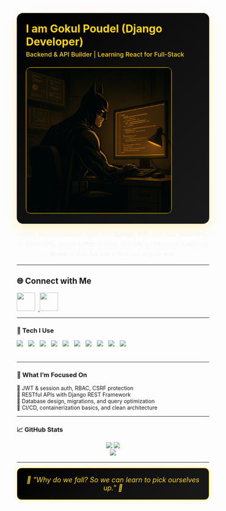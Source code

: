 <!-- ===== HERO: Left title / Right image ===== -->
<div style="
  display:flex; flex-wrap:wrap; align-items:center; gap:24px;
  padding:24px; border-radius:16px;
  background: linear-gradient(135deg,#000000 0%,#0f0f0f 45%,#1a1a1a 100%);
  box-shadow:0 10px 30px rgba(255,215,0,.25);
">

  <!-- LEFT: Title -->
  <div style="flex:1 1 320px; min-width:280px;">
    <h1 style="margin:0 0 6px 0; color:#FFD700;">
      I am Gokul Poudel (Django Developer)
    </h1>
    <h3 style="margin:0; color:#FFD700; font-weight:500;">
      Backend & API Builder | Learning React for Full-Stack
    </h3>
  </div>

  <!-- RIGHT: Image -->
  <div style="flex:0 1 380px; min-width:260px; text-align:center;">
    <img src="https://raw.githubusercontent.com/mrgokul77/mrgokul77/main/batman.png"
         alt="Batman coding"
         style="width:100%; max-width:380px; border-radius:12px; border:1px solid #FFD700;" />
  </div>
</div>

<!-- Description -->
<p align="center" style="max-width:760px;color:#f5f5f5;line-height:1.7;margin:14px auto 0;font-size:15.5px;">
  I build secure, scalable apps with <b>Django</b>, <b>DRF</b>, and SQL databases — clean APIs, robust authentication, and
  tidy architecture. Exploring <b>React</b> to ship full-stack features end-to-end.
</p>

---

## 🌐 Connect with Me

<p align="left">
  <a href="https://github.com/mrgokul77" target="_blank" title="GitHub">
    <img src="https://skillicons.dev/icons?i=github" width="48" height="48" style="margin-right:8px;" />
  </a>
  <a href="https://linkedin.com/in/gokulpoudel" target="_blank" title="LinkedIn">
    <img src="https://skillicons.dev/icons?i=linkedin" width="48" height="48" />
  </a>
</p>


---

### 🦇 Tech I Use
<div style="display:flex;gap:14px;flex-wrap:wrap;align-items:center">
  <!-- Backend -->
  <img src="https://cdn.jsdelivr.net/gh/devicons/devicon/icons/python/python-original.svg" height="42" />
  <img src="https://cdn.jsdelivr.net/gh/devicons/devicon/icons/django/django-plain.svg" height="42" />
  <img src="https://cdn.jsdelivr.net/gh/devicons/devicon/icons/postgresql/postgresql-original.svg" height="42" />
  <img src="https://cdn.jsdelivr.net/gh/devicons/devicon/icons/mysql/mysql-original.svg" height="42" />
  <img src="https://cdn.jsdelivr.net/gh/devicons/devicon/icons/sqlite/sqlite-original.svg" height="42" />
  <!-- Frontend -->
  <img src="https://cdn.jsdelivr.net/gh/devicons/devicon/icons/html5/html5-original.svg" height="42" />
  <img src="https://cdn.jsdelivr.net/gh/devicons/devicon/icons/css3/css3-original.svg" height="42" />
  <img src="https://cdn.jsdelivr.net/gh/devicons/devicon/icons/javascript/javascript-original.svg" height="42" />
  <img src="https://cdn.jsdelivr.net/gh/devicons/devicon/icons/react/react-original.svg" height="42" />
  <img src="https://cdn.jsdelivr.net/gh/devicons/devicon/icons/bootstrap/bootstrap-plain.svg" height="42" />
</div>

---

### 🚀 What I’m Focused On
🦇 JWT & session auth, RBAC, CSRF protection  
🦇 RESTful APIs with Django REST Framework  
🦇 Database design, migrations, and query optimization  
🦇 CI/CD, containerization basics, and clean architecture

---

### 📈 GitHub Stats
<div align="center">
  <img src="https://github-readme-stats.vercel.app/api?username=mrgokul77&show_icons=true&theme=vision-friendly-dark&title_color=FFD700&icon_color=FFD700&hide_border=true" height="165" />
  <img src="https://github-readme-streak-stats.herokuapp.com?user=mrgokul77&theme=dark&ring=FFD700&fire=FFD700&currStreakLabel=FFD700&hide_border=true" height="165" />
  <br/>
  <img src="https://github-readme-stats.vercel.app/api/top-langs/?username=mrgokul77&layout=compact&theme=vision-friendly-dark&title_color=FFD700&hide_border=true" height="135" />
</div>

---

<div align="center" style="
  background: linear-gradient(135deg, #000000 0%, #0f0f0f 45%, #1a1a1a 100%);
  padding: 20px;
  border-radius: 12px;
  border: 1px solid #FFD700;
  color: #FFD700;
  font-style: italic;
  font-size: 18px;
  max-width: 600px;
  margin: auto;
  box-shadow: 0 0 15px rgba(255, 215, 0, 0.3);
">
  🦇 "Why do we fall? So we can learn to pick ourselves up." 🦇
</div>
